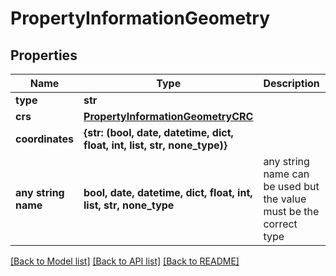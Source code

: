 # PropertyInformationGeometry


## Properties
Name | Type | Description | Notes
------------ | ------------- | ------------- | -------------
**type** | **str** |  | [optional] 
**crs** | [**PropertyInformationGeometryCRC**](PropertyInformationGeometryCRC.md) |  | [optional] 
**coordinates** | **{str: (bool, date, datetime, dict, float, int, list, str, none_type)}** |  | [optional] 
**any string name** | **bool, date, datetime, dict, float, int, list, str, none_type** | any string name can be used but the value must be the correct type | [optional]

[[Back to Model list]](../README.md#documentation-for-models) [[Back to API list]](../README.md#documentation-for-api-endpoints) [[Back to README]](../README.md)


